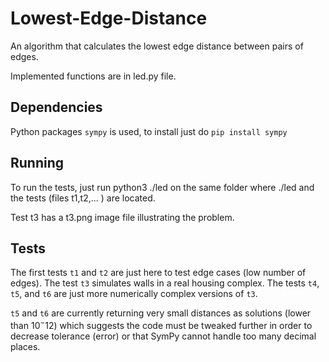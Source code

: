 # Lowest-Edge-Distance
An algorithm that calculates the lowest edge distance between pairs of edges.

Implemented functions are in led.py file.

## Dependencies

Python packages `sympy` is used, to install just do `pip install sympy`

## Running

To run the tests, just run python3 ./led  on the same folder where ./led and the tests (files t1,t2,... ) are located.

Test t3 has a t3.png image file illustrating the problem.

## Tests

The first tests `t1` and `t2` are just here to test edge cases (low number of edges). The test `t3` simulates walls in a real housing complex. The tests `t4`, `t5`, and `t6` are just more numerically complex versions of `t3`.

`t5` and `t6` are currently returning very small distances as solutions (lower than $10^-12$) which suggests the code must be tweaked further in order to decrease tolerance (error) or that SymPy cannot handle too many decimal places.
